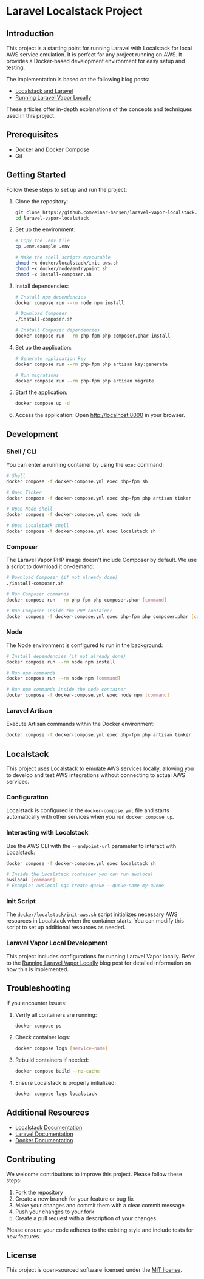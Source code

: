 # Laravel Localstack Project

## Introduction

This project is a starting point for running Laravel with Localstack for local AWS service emulation. It is perfect for any project running on AWS. It provides a Docker-based development environment for easy setup and testing. 

The implementation is based on the following blog posts:

- [Localstack and Laravel](https://einarhansen.dev/articles/2024-07-29-localstack-and-laravel)
- [Running Laravel Vapor Locally](https://einarhansen.dev/articles/2024-09-06-running-laravel-vapor-locally)

These articles offer in-depth explanations of the concepts and techniques used in this project.

## Prerequisites

- Docker and Docker Compose
- Git

## Getting Started

Follow these steps to set up and run the project:

1. Clone the repository:
   ```bash
   git clone https://github.com/einar-hansen/laravel-vapor-localstack.git
   cd laravel-vapor-localstack
   ```

2. Set up the environment:
   ```bash
   # Copy the .env file
   cp .env.example .env
   
   # Make the shell scripts executable
   chmod +x docker/localstack/init-aws.sh
   chmod +x docker/node/entrypoint.sh 
   chmod +x install-composer.sh 
   ```

3. Install dependencies:
   ```bash
   # Install npm dependencies
   docker compose run --rm node npm install
   
   # Download Composer
   ./install-composer.sh
   
   # Install Composer dependencies
   docker compose run --rm php-fpm php composer.phar install
   ```

4. Set up the application:
   ```bash
   # Generate application key
   docker compose run --rm php-fpm php artisan key:generate
   
   # Run migrations
   docker compose run --rm php-fpm php artisan migrate
   ```

5. Start the application:
   ```bash
   docker compose up -d
   ```

6. Access the application:
   Open [http://localhost:8000](http://localhost:8000) in your browser.

## Development

### Shell / CLI

You can enter a running container by using the `exec` command:

```bash
# Shell
docker compose -f docker-compose.yml exec php-fpm sh

# Open Tinker
docker compose -f docker-compose.yml exec php-fpm php artisan tinker

# Open Node shell
docker compose -f docker-compose.yml exec node sh

# Open Localstack shell
docker compose -f docker-compose.yml exec localstack sh
```

### Composer

The Laravel Vapor PHP image doesn't include Composer by default. We use a script to download it on-demand:

```bash
# Download Composer (if not already done)
./install-composer.sh

# Run Composer commands
docker compose run --rm php-fpm php composer.phar [command]

# Run Composer inside the PHP container
docker compose -f docker-compose.yml exec php-fpm php composer.phar [command]
```

### Node

The Node environment is configured to run in the background:

```bash
# Install dependencies (if not already done)
docker compose run --rm node npm install

# Run npm commands
docker compose run --rm node npm [command]

# Run npm commands inside the node container
docker compose -f docker-compose.yml exec node npm [command]
```

### Laravel Artisan

Execute Artisan commands within the Docker environment:

```bash
docker compose -f docker-compose.yml exec php-fpm php artisan tinker
```

## Localstack

This project uses Localstack to emulate AWS services locally, allowing you to develop and test AWS integrations without connecting to actual AWS services.

### Configuration

Localstack is configured in the `docker-compose.yml` file and starts automatically with other services when you run `docker compose up`.

### Interacting with Localstack

Use the AWS CLI with the `--endpoint-url` parameter to interact with Localstack:

```bash
docker compose -f docker-compose.yml exec localstack sh

# Inside the Localstack container you can run awslocal
awslocal [command]
# Example: awslocal sqs create-queue --queue-name my-queue
```

### Init Script

The `docker/localstack/init-aws.sh` script initializes necessary AWS resources in Localstack when the container starts. You can modify this script to set up additional resources as needed.

### Laravel Vapor Local Development

This project includes configurations for running Laravel Vapor locally. Refer to the [Running Laravel Vapor Locally](https://einarhansen.dev/articles/2024-09-06-running-laravel-vapor-locally) blog post for detailed information on how this is implemented.

## Troubleshooting

If you encounter issues:

1. Verify all containers are running:
   ```bash
   docker compose ps
   ```

2. Check container logs:
   ```bash
   docker compose logs [service-name]
   ```

3. Rebuild containers if needed:
   ```bash
   docker compose build --no-cache
   ```

4. Ensure Localstack is properly initialized:
   ```bash
   docker compose logs localstack
   ```

## Additional Resources

- [Localstack Documentation](https://docs.localstack.cloud)
- [Laravel Documentation](https://laravel.com/docs)
- [Docker Documentation](https://docs.docker.com)

## Contributing

We welcome contributions to improve this project. Please follow these steps:

1. Fork the repository
2. Create a new branch for your feature or bug fix
3. Make your changes and commit them with a clear commit message
4. Push your changes to your fork
5. Create a pull request with a description of your changes

Please ensure your code adheres to the existing style and include tests for new features.

## License

This project is open-sourced software licensed under the [MIT license](https://opensource.org/licenses/MIT).

